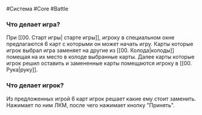 #Система #Core #Battle 

### Что делает игра?
При [[00. Старт игры| старте игры]], игроку в специальном окне предлагаются 6 карт с которыми он может начать игру.  Карты которые игрок выбрал игра заменяет на другие из [[00. Колода|колоды]] помещая на их место в колоде выбранные карты. Далее карты которые игрок решил оставить и замененные карты помещаются игроку в   [[00. Рука|руку]].

### Что делает игрок?
Из предложенных игрой 6 карт игрок решает какие ему стоит заменить. Нажимает по ним ЛКМ, после чего нажимает кнопку "Принять".
